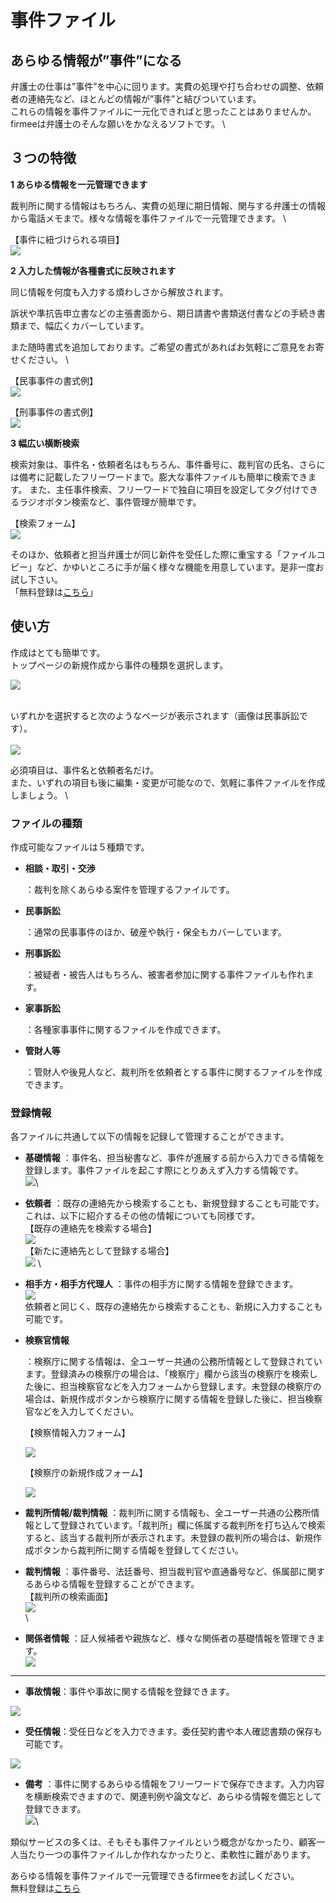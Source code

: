 # 事件ファイル

## あらゆる情報が”事件”になる

弁護士の仕事は”事件”を中心に回ります。実費の処理や打ち合わせの調整、依頼者の連絡先など、ほとんどの情報が”事件”と結びついています。\
これらの情報を事件ファイルに一元化できればと思ったことはありませんか。 firmeeは弁護士のそんな願いをかなえるソフトです。 \


## ３つの特徴

**1 あらゆる情報を一元管理できます**

裁判所に関する情報はもちろん、実費の処理に期日情報、関与する弁護士の情報から電話メモまで。様々な情報を事件ファイルで一元管理できます。 \


【事件に紐づけられる項目】\
![](<../.gitbook/assets/スクリーンショット 2022-06-28 17.29.10.png>)

&#x20;

**2 入力した情報が各種書式に反映されます**

同じ情報を何度も入力する煩わしさから解放されます。

訴状や準抗告申立書などの主張書面から、期日請書や書類送付書などの手続き書類まで、幅広くカバーしています。

また随時書式を追加しております。ご希望の書式があればお気軽にご意見をお寄せください。 \


【民事事件の書式例】 \
![](<../.gitbook/assets/スクリーンショット 2022-06-28 17.30.54 (1).png>)

【刑事事件の書式例】 \
&#x20;![](<../.gitbook/assets/スクリーンショット 2022-06-28 17.31.48.png>)



**3 幅広い横断検索**

検索対象は、事件名・依頼者名はもちろん、事件番号に、裁判官の氏名、さらには備考に記載したフリーワードまで。膨大な事件ファイルも簡単に検索できます。 また、主任事件検索、フリーワードで独自に項目を設定してタグ付けできるラジオボタン検索など、事件管理が簡単です。

【検索フォーム】 \
&#x20;![](<../.gitbook/assets/スクリーンショット 2022-06-28 17.32.20.png>)

そのほか、依頼者と担当弁護士が同じ新件を受任した際に重宝する「ファイルコピー」など、かゆいところに手が届く様々な機能を用意しています。是非一度お試し下さい。\
「無料登録は[こちら](https://www.firmee.com/)」

## 使い方

作成はとても簡単です。\
トップページの新規作成から事件の種類を選択します。

![](<../.gitbook/assets/スクリーンショット 2022-06-28 17.33.05.png>)

\
&#x20;いずれかを選択すると次のようなページが表示されます（画像は民事訴訟です）。 \
&#x20;\
![](<../.gitbook/assets/スクリーンショット 2022-06-28 17.34.17.png>)

必須項目は、事件名と依頼者名だけ。\
また、いずれの項目も後に編集・変更が可能なので、気軽に事件ファイルを作成しましょう。 \


### ファイルの種類

作成可能なファイルは５種類です。

*   **相談・取引・交渉**

    ：裁判を除くあらゆる案件を管理するファイルです。
*   **民事訴訟**

    ：通常の民事事件のほか、破産や執行・保全もカバーしています。
*   **刑事訴訟**

    ：被疑者・被告人はもちろん、被害者参加に関する事件ファイルも作れます。
*   **家事訴訟**

    ：各種家事事件に関するファイルを作成できます。
*   **管財人等**

    ：管財人や後見人など、裁判所を依頼者とする事件に関するファイルを作成できます。

### 登録情報

各ファイルに共通して以下の情報を記録して管理することができます。

* **基礎情報** ：事件名、担当秘書など、事件が進展する前から入力できる情報を登録します。事件ファイルを起こす際にとりあえず入力する情報です。\
  &#x20;![](<../.gitbook/assets/スクリーンショット 2022-06-28 17.36.38.png>)\

* **依頼者** ：既存の連絡先から検索することも、新規登録することも可能です。これは、以下に紹介するその他の情報についても同様です。 \
  &#x20;【既存の連絡先を検索する場合】\
  ![](<../.gitbook/assets/スクリーンショット 2022-06-28 17.37.17.png>)\
  &#x20;【新たに連絡先として登録する場合】\
  ![](<../.gitbook/assets/スクリーンショット 2018-03-01 午後2.57.36.png>) \

* **相手方・相手方代理人** ：事件の相手方に関する情報を登録できます。 \
  &#x20;![](<../.gitbook/assets/スクリーンショット 2022-06-28 17.37.39.png>)\
  &#x20;依頼者と同じく、既存の連絡先から検索することも、新規に入力することも可能です。 \
  &#x20;
*   **検察官情報**

    ：検察庁に関する情報は、全ユーザー共通の公務所情報として登録されています。登録済みの検察庁の場合は、「検察庁」欄から該当の検察庁を検索した後に、担当検察官などを入力フォームから登録します。未登録の検察庁の場合は、新規作成ボタンから検察庁に関する情報を登録した後に、担当検察官などを入力してください。

    【検察情報入力フォーム】

    ![](<../.gitbook/assets/スクリーンショット 2022-06-28 17.38.16.png>)

    【検察庁の新規作成フォーム】

    ![](<../.gitbook/assets/スクリーンショット 2022-06-28 17.38.57.png>)
* **裁判所情報/裁判情報** ：裁判所に関する情報も、全ユーザー共通の公務所情報として登録されています。「裁判所」欄に係属する裁判所を打ち込んで検索すると、該当する裁判所が表示されます。未登録の裁判所の場合は、新規作成ボタンから裁判所に関する情報を登録してください。&#x20;
* **裁判情報** ：事件番号、法廷番号、担当裁判官や直通番号など、係属部に関するあらゆる情報を登録することができます。 \
  &#x20;【裁判所の検索画面】\
  ![](<../.gitbook/assets/スクリーンショット 2022-06-28 17.39.18.png>)\
  &#x20;\

* **関係者情報** ：証人候補者や親族など、様々な関係者の基礎情報を管理できます。 \
  &#x20;![](<../.gitbook/assets/スクリーンショット 2022-06-28 17.40.20.png>)
* ****
* **事故情報**：事件や事故に関する情報を登録できます。

![](<../.gitbook/assets/スクリーンショット 2022-06-28 17.43.43.png>)



* **受任情報**：受任日などを入力できます。委任契約書や本人確認書類の保存も可能です。

****![](<../.gitbook/assets/スクリーンショット 2022-06-28 17.42.37.png>)****

* **備考** ：事件に関するあらゆる情報をフリーワードで保存できます。入力内容を横断検索できますので、関連判例や論文など、あらゆる情報を備忘として登録できます。 \
  ![](<../.gitbook/assets/スクリーンショット 2022-06-28 17.40.34.png>)\


類似サービスの多くは、そもそも事件ファイルという概念がなかったり、顧客一人当たり一つの事件ファイルしか作れなかったりと、柔軟性に難があります。

あらゆる情報を事件ファイルで一元管理できるfirmeeをお試しください。\
無料登録は[こちら](https://www.firmee.com/)
